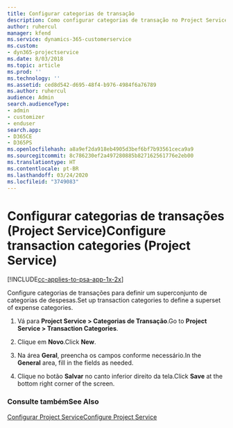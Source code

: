 ```yaml
---
title: Configurar categorias de transação
description: Como configurar categorias de transação no Project Service
author: ruhercul
manager: kfend
ms.service: dynamics-365-customerservice
ms.custom:
- dyn365-projectservice
ms.date: 8/03/2018
ms.topic: article
ms.prod: ''
ms.technology: ''
ms.assetid: ced8d542-d695-48f4-b976-4984f6a76789
ms.author: ruhercul
audience: Admin
search.audienceType:
- admin
- customizer
- enduser
search.app:
- D365CE
- D365PS
ms.openlocfilehash: a8a9ef2da918eb4905d3bef6bf7b93561ceca9a9
ms.sourcegitcommit: 8c786230ef2a497280885b827162561776e2eb00
ms.translationtype: HT
ms.contentlocale: pt-BR
ms.lasthandoff: 03/24/2020
ms.locfileid: "3749083"
---
```

# <a name="configure-transaction-categories-project-service"></a><span data-ttu-id="a6959-103">Configurar categorias de transações (Project Service)</span><span class="sxs-lookup"><span data-stu-id="a6959-103">Configure transaction categories (Project Service)</span></span>

[!INCLUDE[cc-applies-to-psa-app-1x-2x](../includes/cc-applies-to-psa-app-1x-2x.md)]

<span data-ttu-id="a6959-104">Configure categorias de transações para definir um superconjunto de categorias de despesas.</span><span class="sxs-lookup"><span data-stu-id="a6959-104">Set up transaction categories to define a superset of expense categories.</span></span>  
  
1.  <span data-ttu-id="a6959-105">Vá para **Project Service > Categorias de Transação**.</span><span class="sxs-lookup"><span data-stu-id="a6959-105">Go to **Project Service > Transaction Categories**.</span></span>  
  
2.  <span data-ttu-id="a6959-106">Clique em **Novo**.</span><span class="sxs-lookup"><span data-stu-id="a6959-106">Click **New**.</span></span>  
  
3.  <span data-ttu-id="a6959-107">Na área **Geral**, preencha os campos conforme necessário.</span><span class="sxs-lookup"><span data-stu-id="a6959-107">In the **General** area, fill in the fields as needed.</span></span>  
  
4.  <span data-ttu-id="a6959-108">Clique no botão **Salvar** no canto inferior direito da tela.</span><span class="sxs-lookup"><span data-stu-id="a6959-108">Click **Save** at the bottom right corner of the screen.</span></span>  
  
### <a name="see-also"></a><span data-ttu-id="a6959-109">Consulte também</span><span class="sxs-lookup"><span data-stu-id="a6959-109">See Also</span></span>  
 [<span data-ttu-id="a6959-110">Configurar Project Service</span><span class="sxs-lookup"><span data-stu-id="a6959-110">Configure Project Service</span></span>](../project-service/configure.md)
